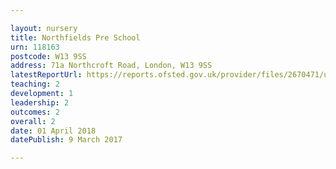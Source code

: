 ```yaml
---

layout: nursery
title: Northfields Pre School
urn: 118163
postcode: W13 9SS
address: 71a Northcroft Road, London, W13 9SS
latestReportUrl: https://reports.ofsted.gov.uk/provider/files/2670471/urn/118163.pdf
teaching: 2
development: 1
leadership: 2
outcomes: 2
overall: 2
date: 01 April 2018 
datePublish: 9 March 2017

---
```

